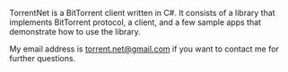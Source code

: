 TorrentNet is a BitTorrent client written in C#. It consists of a library that implements BitTorrent protocol, a client, and a few sample apps that demonstrate how to use the library.

My email address is torrent.net@gmail.com if you want to contact me for further questions.
